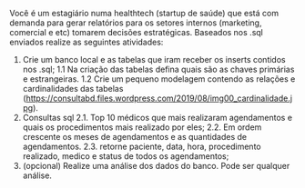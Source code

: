 Você é um estagiário numa healthtech (startup de saúde) que está com demanda para gerar relatórios para os setores internos (marketing, comercial e etc) tomarem decisões estratégicas. Baseados nos .sql enviados realize as seguintes atividades:

1. Crie um banco local e as tabelas que iram receber os inserts contidos nos .sql;
	1.1 Na criação das tabelas defina quais são as chaves primárias e estrangeiras.
	1.2 Crie um pequeno modelagem contendo as relações e cardinalidades das tabelas (https://consultabd.files.wordpress.com/2019/08/img00_cardinalidade.jpg).
2. Consultas sql
	2.1.  Top 10 médicos que mais realizaram agendamentos e quais os procedimentos mais realizado por eles;
	2.2. Em ordem crescente os meses de agendamentos e as quantidades de agendamentos.
	2.3. retorne paciente, data, hora, procedimento realizado, medico e status de todos os agendamentos;
3. (opcional) Realize uma análise dos dados do banco. Pode ser qualquer análise.
